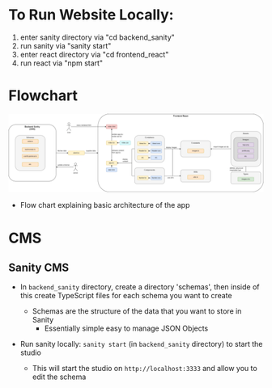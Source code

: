 # To Run Website Locally:

1. enter sanity directory via "cd backend_sanity"
2. run sanity via "sanity start"
3. enter react directory via "cd frontend_react"
4. run react via "npm start"

# Flowchart

![Diagram](./_docs/img/architecture.png)

- Flow chart explaining basic architecture of the app

# CMS

## Sanity CMS

- In `backend_sanity` directory, create a directory 'schemas', then inside of this create TypeScript files for each schema you want to create
  - Schemas are the structure of the data that you want to store in Sanity
    - Essentially simple easy to manage JSON Objects
    
- Run sanity locally: `sanity start` (in `backend_sanity` directory) to start the studio
    - This will start the studio on `http://localhost:3333` and allow you to edit the schema